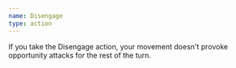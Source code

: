 ```yaml
---
name: Disengage
type: action
---
```

If you take the Disengage action, your movement doesn't provoke opportunity
attacks for the rest of the turn.


